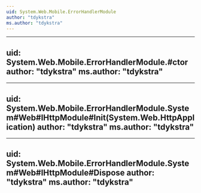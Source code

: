 ```yaml
---
uid: System.Web.Mobile.ErrorHandlerModule
author: "tdykstra"
ms.author: "tdykstra"
---
```


---
uid: System.Web.Mobile.ErrorHandlerModule.#ctor
author: "tdykstra"
ms.author: "tdykstra"
---

---
uid: System.Web.Mobile.ErrorHandlerModule.System#Web#IHttpModule#Init(System.Web.HttpApplication)
author: "tdykstra"
ms.author: "tdykstra"
---

---
uid: System.Web.Mobile.ErrorHandlerModule.System#Web#IHttpModule#Dispose
author: "tdykstra"
ms.author: "tdykstra"
---
